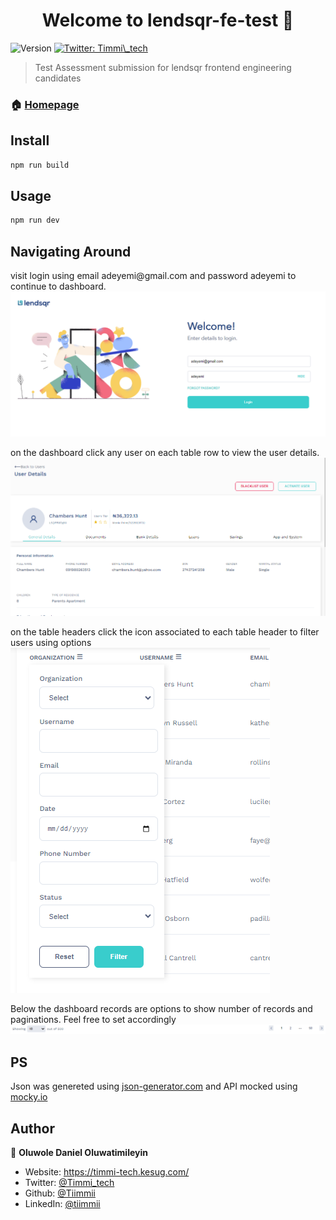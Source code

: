 <h1 align="center">Welcome to lendsqr-fe-test 👋</h1>
<p>
  <img alt="Version" src="https://img.shields.io/badge/version-0.0.0-blue.svg?cacheSeconds=2592000" />
  <a href="https://twitter.com/Timmi\_tech" target="_blank">
    <img alt="Twitter: Timmi\_tech" src="https://img.shields.io/twitter/follow/Timmi\_tech.svg?style=social" />
  </a>
</p>

> Test Assessment submission for lendsqr frontend engineering candidates

### 🏠 [Homepage](https://lendsqr-fe-test-rose.vercel.app)

## Install

```sh
npm run build
```

## Usage

```sh
npm run dev
```
## Navigating Around
<p>
  visit login using email adeyemi@gmail.com and password adeyemi to continue to dashboard.
  <img src='example_images/1.png'/>
</p>
<p>
  on the dashboard click any user on each table row to view the user details.
  <img src='example_images/3.png'/>
</p>
<p>
  on the table headers click the icon associated to each table header to filter users using options
  <img src='example_images/2.png'/>
</p>
<p>
  Below the dashboard records are options to show number of records and paginations. Feel free to set accordingly
  <img src='example_images/4.png'/> 
</p>

## PS
<p> Json was genereted using <a href='https://json-generator.com/#'>json-generator.com</a> and API mocked using <a href='https://designer.mocky.io/'>mocky.io</a></p>

## Author

👤 **Oluwole Daniel Oluwatimileyin**

* Website: https://timmi-tech.kesug.com/
* Twitter: [@Timmi\_tech](https://twitter.com/Timmi\_tech)
* Github: [@Tiimmii](https://github.com/Tiimmii)
* LinkedIn: [@tiimmii](https://linkedin.com/in/tiimmii)
